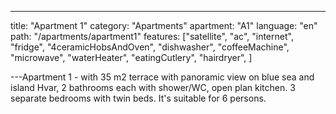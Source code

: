 ---

title: "Apartment 1"
category: "Apartments"
apartment: "A1"
language: "en"
path: "/apartments/apartment1"
features: ["satellite",
"ac",
"internet",
"fridge",
"4ceramicHobsAndOven",
"dishwasher",
"coffeeMachine",
"microwave",
"waterHeater",
"eatingCutlery",
"hairdryer",
]

---Apartment 1 - with 35 m2 terrace with panoramic view on blue sea and island Hvar, 2 bathrooms each with shower/WC, open plan kitchen. 3 separate bedrooms with twin beds. It's suitable for 6 persons.
